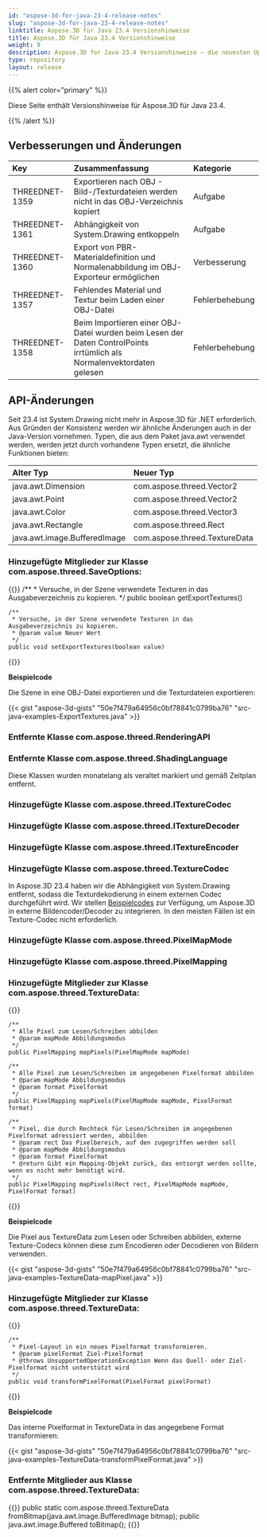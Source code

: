 ```yaml
---
id: "aspose-3d-for-java-23-4-release-notes"
slug: "aspose-3d-for-java-23-4-release-notes"
linktitle: Aspose.3D für Java 23.4 Versionshinweise
title: Aspose.3D für Java 23.4 Versionshinweise
weight: 9
description: Aspose.3D for Java 23.4 Versionshinweise – die neuesten Updates und Fehlerbehebungen.
type: repository
layout: release
---
```


{{% alert color="primary" %}}

Diese Seite enthält Versionshinweise für Aspose.3D für Java 23.4.

{{% /alert %}}
## **Verbesserungen und Änderungen**

|**Key**|**Zusammenfassung**|**Kategorie**|
| :- | :- | :- |
| THREEDNET-1359 | Exportieren nach OBJ - Bild-/Texturdateien werden nicht in das OBJ-Verzeichnis kopiert | Aufgabe |
| THREEDNET-1361 | Abhängigkeit von System.Drawing entkoppeln | Aufgabe |
| THREEDNET-1360 | Export von PBR-Materialdefinition und Normalenabbildung im OBJ-Exporteur ermöglichen | Verbesserung |
| THREEDNET-1357 | Fehlendes Material und Textur beim Laden einer OBJ-Datei | Fehlerbehebung |
| THREEDNET-1358 | Beim Importieren einer OBJ-Datei wurden beim Lesen der Daten ControlPoints irrtümlich als Normalenvektordaten gelesen | Fehlerbehebung |


## API-Änderungen ##

Seit 23.4 ist System.Drawing nicht mehr in Aspose.3D für .NET erforderlich. Aus Gründen der Konsistenz werden wir ähnliche Änderungen auch in der Java-Version vornehmen. Typen, die aus dem Paket java.awt verwendet werden, werden jetzt durch vorhandene Typen ersetzt, die ähnliche Funktionen bieten:

| **Alter Typ** | **Neuer Typ**|
| :- | :- | 
| java.awt.Dimension | com.aspose.threed.Vector2 |
| java.awt.Point | com.aspose.threed.Vector2 |
| java.awt.Color | com.aspose.threed.Vector3 |
| java.awt.Rectangle | com.aspose.threed.Rect |
| java.awt.image.BufferedImage | com.aspose.threed.TextureData |



### Hinzugefügte Mitglieder zur Klasse **com.aspose.threed.SaveOptions**:

{{<highlight java>}}
    /**
     * Versuche, in der Szene verwendete Texturen in das Ausgabeverzeichnis zu kopieren.
     */
    public boolean getExportTextures()
    
    /**
     * Versuche, in der Szene verwendete Texturen in das Ausgabeverzeichnis zu kopieren.
     * @param value Neuer Wert
     */
    public void setExportTextures(boolean value)
{{</highlight>}}

**Beispielcode**

Die Szene in eine OBJ-Datei exportieren und die Texturdateien exportieren:

{{< gist "aspose-3d-gists" "50e7f479a64956c0bf78841c0799ba76" "src-java-examples-ExportTextures.java" >}}

### Entfernte Klasse **com.aspose.threed.RenderingAPI**
### Entfernte Klasse **com.aspose.threed.ShadingLanguage**

Diese Klassen wurden monatelang als veraltet markiert und gemäß Zeitplan entfernt.

### Hinzugefügte Klasse **com.aspose.threed.ITextureCodec**
### Hinzugefügte Klasse **com.aspose.threed.ITextureDecoder**
### Hinzugefügte Klasse **com.aspose.threed.ITextureEncoder**
### Hinzugefügte Klasse **com.aspose.threed.TextureCodec**

In Aspose.3D 23.4 haben wir die Abhängigkeit von System.Drawing entfernt, sodass die Texturdekodierung in einem externen Codec durchgeführt wird. Wir stellen [Beispielcodes](https://docs.aspose.com/3d/net/working-with-textures/) zur Verfügung, um Aspose.3D in externe Bildencoder/Decoder zu integrieren. In den meisten Fällen ist ein Texture-Codec nicht erforderlich.


### Hinzugefügte Klasse **com.aspose.threed.PixelMapMode**
### Hinzugefügte Klasse **com.aspose.threed.PixelMapping**
### Hinzugefügte Mitglieder zur Klasse **com.aspose.threed.TextureData**:

{{<highlight java>}}

    /**
     * Alle Pixel zum Lesen/Schreiben abbilden
     * @param mapMode Abbildungsmodus
     */
    public PixelMapping mapPixels(PixelMapMode mapMode)

    /**
     * Alle Pixel zum Lesen/Schreiben im angegebenen Pixelformat abbilden
     * @param mapMode Abbildungsmodus
     * @param format Pixelformat
     */
    public PixelMapping mapPixels(PixelMapMode mapMode, PixelFormat format)
    
    /**
     * Pixel, die durch Rechteck für Lesen/Schreiben im angegebenen Pixelformat adressiert werden, abbilden
     * @param rect Das Pixelbereich, auf den zugegriffen werden soll
     * @param mapMode Abbildungsmodus
     * @param format Pixelformat
     * @return Gibt ein Mapping-Objekt zurück, das entsorgt werden sollte, wenn es nicht mehr benötigt wird.
     */
    public PixelMapping mapPixels(Rect rect, PixelMapMode mapMode, PixelFormat format)
{{</highlight>}}

**Beispielcode**

Die Pixel aus TextureData zum Lesen oder Schreiben abbilden, externe Texture-Codecs können diese zum Encodieren oder Decodieren von Bildern verwenden.

{{< gist "aspose-3d-gists" "50e7f479a64956c0bf78841c0799ba76" "src-java-examples-TextureData-mapPixel.java" >}}

### Hinzugefügte Mitglieder zur Klasse **com.aspose.threed.TextureData**:

{{<highlight java>}}

    /**
     * Pixel-Layout in ein neues Pixelformat transformieren.
     * @param pixelFormat Ziel-Pixelformat
     * @throws UnsupportedOperationException Wenn das Quell- oder Ziel-Pixelformat nicht unterstützt wird
     */
    public void transformPixelFormat(PixelFormat pixelFormat)
{{</highlight>}}

**Beispielcode**

Das interne Pixelformat in TextureData in das angegebene Format transformieren:

{{< gist "aspose-3d-gists" "50e7f479a64956c0bf78841c0799ba76" "src-java-examples-TextureData-transformPixelFormat.java" >}}

### Entfernte Mitglieder aus Klasse **com.aspose.threed.TextureData**:

{{<highlight java>}}
        public static com.aspose.threed.TextureData fromBitmap(java.awt.image.BufferedImage bitmap);
        public java.awt.image.Buffered toBitmap();
{{</highlight>}}